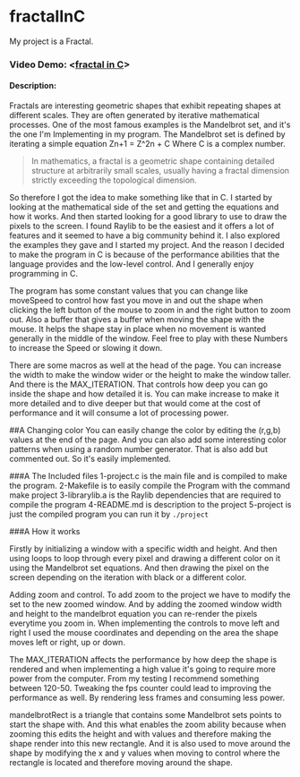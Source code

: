 # fractalInC


My project is a Fractal.
### Video Demo:  <[fractal in C](https://youtu.be/nPjcbpd7Zk0)>
#### Description:

Fractals are interesting  geometric shapes that exhibit repeating shapes at different scales. They are often generated by iterative mathematical processes. One of the most famous examples is the Mandelbrot set, and it's the one I'm Implementing in my program. The Mandelbrot set is defined by iterating a simple equation Zn+1 = Z^2n + C Where C is a complex number.

> In mathematics, a fractal is a geometric shape containing detailed structure at arbitrarily small scales, usually having a fractal dimension strictly exceeding the topological dimension.

So therefore I got the idea to make something like that in C. I started by looking at the mathematical side of the set and getting the equations and how it works. And then started looking for a good library to use to draw the pixels to the screen. I found Raylib to be the easiest and it offers a lot of features and it seemed to have a big community behind it. I also explored the examples they gave and I started my project. And the reason I decided to make the program in C is because of the performance abilities that the language provides and the low-level control. And I generally enjoy programming in C.

The program has some constant values that you can change like moveSpeed to control how fast you move in and out the shape when clicking the left button of the mouse to zoom in and the right button to zoom out. Also a buffer that gives a buffer when moving the shape with the mouse. It helps the shape stay in place when no movement is wanted generally in the middle of the window. Feel free to play with these Numbers to increase the Speed or slowing it down.

There are some macros as well at the head of the page. You can increase the width to make the window wider or the height to make the window taller. And there is the MAX_ITERATION. That controls how deep you can go inside the shape and how detailed it is. You can make increase to make it more detailed and to dive deeper but that would come at the cost of performance and it will consume a lot of processing power. 


##A Changing color 
You can easily change the color by editing the (r,g,b) values at the end of the page. And you can also add some interesting color patterns when using a random number generator. That is also add but commented out. So it's easily implemented.

###A The Included files
1-project.c is the main file and is compiled to make the program.
2-Makefile is to easily compile the Program with the command make project
3-librarylib.a is the Raylib dependencies that are required to compile the program
4-README.md is description to the project
5-project is just the compiled program you can run it by `./project`

###A How it works

Firstly by initializing  a window with a specific width and height. And then using loops to loop through every pixel and drawing a different color on  it using the Mandelbrot set equations. And then drawing the pixel on the screen depending on the iteration with black or a different color. 

Adding zoom and control. To add zoom to the project we have to modify the set to the new zoomed window. And by adding the zoomed window width and height to the mandelbrot equation you can re-render the pixels everytime you zoom in. When implementing the controls to move left and right I used the mouse coordinates and depending on the area the shape moves left or right, up or down.

The MAX_ITERATION affects the performance by how deep the shape is rendered and when implementing a high value it's going to require more power from the computer. From my testing I recommend something between 120-50.  Tweaking the fps counter could lead to improving the performance as well. By rendering less frames and consuming less power.

mandelbrotRect is a triangle that contains some Mandelbrot sets points to start the shape with. And this what enables the zoom ability because when zooming this edits the height and with values  and therefore making the shape render into this new rectangle. And it is also used to move around the shape by modifying the x and y values when moving to control where the rectangle is located and therefore moving around the shape.








 

